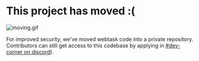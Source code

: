 # This project has moved :(

![moving.gif](https://www.sparefoot.com/self-storage/blog/wp-content/uploads/sites/2/2016/04/image16.gif)

For improved security, we've moved webtask code into a private repository. Contributors can still get
access to this codebase by applying in [#dev-corner on discord](https://discordapp.com/channels/425145310684250112/443098314242523136)).